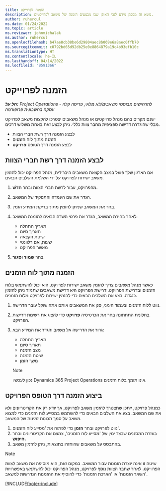 ```yaml
---
title: הזמנה לפרוייקט
description: נושא זה מספק מידע לגבי האופן שבו מבצעים הזמנה של משאב לפרויקטים.
author: ruhercul
ms.date: 01/24/2022
ms.topic: article
ms.reviewer: johnmichalak
ms.author: ruhercul
ms.openlocfilehash: b47ae8cb38be6d29804aec8b069e6a8aec0ffb70
ms.sourcegitcommit: c0792bd65d92db25e0e8864879a19c4b93efb10c
ms.translationtype: HT
ms.contentlocale: he-IL
ms.lasthandoff: 04/14/2022
ms.locfileid: "8591366"
---
```

# <a name="book-to-a-project"></a>הזמנה לפרוייקט

_**חל על:** Project Operations לתרחישים מבוססי משאבים/לא מלאי, פריסה קלה - עסקה בחשבונית פרופורמה_

ישנם מקרים בהם מנהל פרויקטים או מנהל משאבים יצטרכו להקצות משאב לפרויקט מבלי שהוגדרה דרישה ספציפית מחבר צוות כללי. ניתן לבצע זאת באחת משלוש דרכים.

- לבצע הזמנה דרך רשת חברי הצוות
- הזמנה מתוך לוח הזמנים
- לבצע הזמנה דרך הטופס **פרויקט**

## <a name="book-from-the-team-member-grid"></a>לבצע הזמנה דרך רשת חברי הצוות

אם הארגון שלך פועל במצב הקצאת משאבים היברידית, מנהל הפרויקט יכול להזמין משאב ישירות לפרויקט על ידי השלמת השלבים הבאים.

1. מהפרויקט, עבור לרשת חברי הצוות ובחר **חדשׁ**.
2. הגדר את שם העמדה והתפקיד של המשאב.
3. בחר את המשאב שניתן להזמין מתוך בדיקת המידע הזמין.
4. לאחר בחירת המשאב, הגדר את פרטי השדה הבאים להזמנת המשאב:

    - תאריך התחלה
    - תאריך סיום
    - שיטת הקצאה
    - שעות, אם רלוונטי
    - מאשר הפרויקט

6. בחר **שמור וסגור**

## <a name="book-from-the-schedule-board"></a>הזמנה מתוך לוח הזמנים

כאשר מנהל משאבים צריך להזמין משאב ישירות לפרויקט, הוא יכול להשתמש בלוח הזמנים ובדרישת הפרויקט. דרישת הפרויקט היא דרישת משאבים שתמיד ניתן להזמין כנגדה. בצע את השלבים הבאים כדי להזמין ישירות לפרויקט מלוח הזמנים.

1. נווט ללוח הזמנים ובעמוד הימני, סנן את המשאבים אותם אתה שוקל עובר הדרישה.
2. בחלונית התחתונה בחר את הכרטיסיה **פרויקט** כדי להציג את רשימת דרישות הפרויקט.
3. גרור את הדרישה אל משאב והגדר את המידע הבא:

    - תאריך התחלה
    - תאריך סיום
    - מצב הזמנה
    - שיטת הזמנה
    - משך הזמן
   
   > [!NOTE]
   > נכון לעכשיו Dynamics 365 Project Operations אינו תומך בלוח הזמנים.   

## <a name="book-from-the-project-form"></a>ביצוע הזמנה דרך הטופס הפרויקט

כמנהל פרויקט, ייתכן שתצטרך להזמין משאב לפרויקט, אך יודע רק את הקריטריונים ולא את שם המשאב. בצע את השלבים הבאים כדי להשתמש במסייע לוח הזמנים כדי למצוא משאב על סמך תכונות זמינות של המשאב. 

1. נווט לפרויקט ובחר **הזמן** כדי לפתוח את 'מסייע לוח הזמנים'.
2. בעזרת המסננים שבצד ימין של 'מסייע לוח הזמנים', צמצם את הקריטריונים ובחר **חיפוש.**
3. בהתבסס על משאבים שהוחזרו בתוצאות, ניתן להזמין משאב.

> [!NOTE]
> שיטה זו אינה יוצרת הזמנות עבור המשאב. במקום זאת, היא מוסיפה את משאב לצוות הפרוייקט. לאחר שחבר הצוות נוסף לפרויקט, מנהל הפרויקט יכול להשתמש באפשרויות 'השאר הזמנות' או 'הארכת הזמנות' כדי להוסיף את ההזמנות הנדרשות למשאב.


[!INCLUDE[footer-include](../includes/footer-banner.md)]
